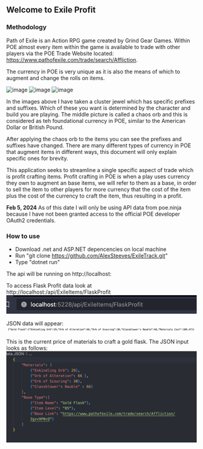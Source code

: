 ## Welcome to Exile Profit


### Methodology
Path of Exile is an Action RPG game created by Grind Gear Games. Within POE almost every item within the game is available to trade with other players via the POE Trade 
Website located: https://www.pathofexile.com/trade/search/Affliction.

The currency in POE is very unique as it is also the means of which to augment and change the rolls on items. 


<img width="240" alt="image" src="https://github.com/AlexSteeves/ExilProfit/assets/48775637/7d4acc22-f652-48c9-bb6d-daa2948e38c8">
<img width="120" alt="image" src="https://github.com/AlexSteeves/ExilProfit/assets/48775637/fcc3e5f1-9b07-427a-94dc-bf4cf8aa6358">
<img width="240" alt="image" src="https://github.com/AlexSteeves/ExilProfit/assets/48775637/385d9f07-f940-4d4e-aa72-0cb3eb84d341">

In the images above I have taken a cluster jewel which has specific prefixes and suffixes. Which of these you want is determined by the character and build you are 
playing. 
The middle picture is called a chaos orb and this is considered as teh foundational currency in POE, similar to the American Dollar or British Pound. 

After applying the chaos orb to the items you can see the prefixes and suffixes have changed. There are many different types of currency in POE that augment items
in different ways, this document will only explain specific ones for brevity. 

This application seeks to streamline a single specific aspect of trade which is profit crafting items. Profit crafting in POE is when a play uses currency they own
to augment an base items, we will refer to them as a base, in order to sell the item to other players for more currency that the cost of the item plus the cost of 
the currency to craft the item, thus resulting in a profit. 

**Feb 5, 2024** 
As of this date I will only be using API data from poe.ninja because I have not been granted access to the official POE developer OAuth2 credentials.



### How to use
- Download .net and ASP.NET depencencies on local machine
- Run "git clone https://github.com/AlexSteeves/ExileTrack.git"
- Type "dotnet run"

The api will be running on http://localhost:<port name>

To access Flask Profit data look at http://localhost:<port name>/api/ExileItems/FlaskProfit
![alt text](image.png)

JSON data will appear:
![alt text](image-1.png)

This is the current price of materials to craft a gold flask. The JSON input looks as follows:
![alt text](image-2.png)



